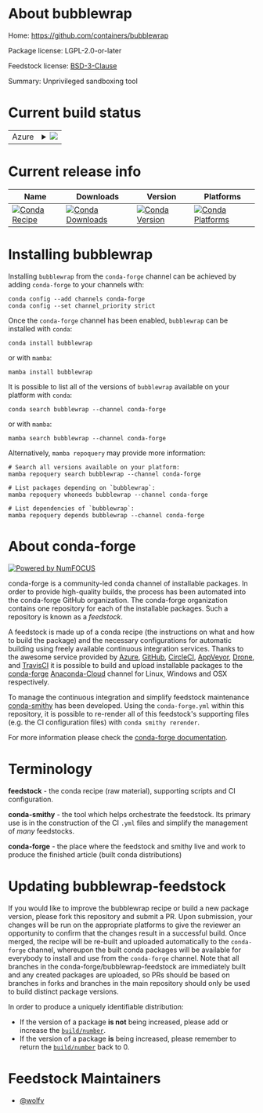 About bubblewrap
================

Home: https://github.com/containers/bubblewrap

Package license: LGPL-2.0-or-later

Feedstock license: [BSD-3-Clause](https://github.com/conda-forge/bubblewrap-feedstock/blob/main/LICENSE.txt)

Summary: Unprivileged sandboxing tool

Current build status
====================


<table>
    
  <tr>
    <td>Azure</td>
    <td>
      <details>
        <summary>
          <a href="https://dev.azure.com/conda-forge/feedstock-builds/_build/latest?definitionId=15310&branchName=main">
            <img src="https://dev.azure.com/conda-forge/feedstock-builds/_apis/build/status/bubblewrap-feedstock?branchName=main">
          </a>
        </summary>
        <table>
          <thead><tr><th>Variant</th><th>Status</th></tr></thead>
          <tbody><tr>
              <td>linux_64</td>
              <td>
                <a href="https://dev.azure.com/conda-forge/feedstock-builds/_build/latest?definitionId=15310&branchName=main">
                  <img src="https://dev.azure.com/conda-forge/feedstock-builds/_apis/build/status/bubblewrap-feedstock?branchName=main&jobName=linux&configuration=linux%20linux_64_" alt="variant">
                </a>
              </td>
            </tr><tr>
              <td>linux_aarch64</td>
              <td>
                <a href="https://dev.azure.com/conda-forge/feedstock-builds/_build/latest?definitionId=15310&branchName=main">
                  <img src="https://dev.azure.com/conda-forge/feedstock-builds/_apis/build/status/bubblewrap-feedstock?branchName=main&jobName=linux&configuration=linux%20linux_aarch64_" alt="variant">
                </a>
              </td>
            </tr><tr>
              <td>linux_ppc64le</td>
              <td>
                <a href="https://dev.azure.com/conda-forge/feedstock-builds/_build/latest?definitionId=15310&branchName=main">
                  <img src="https://dev.azure.com/conda-forge/feedstock-builds/_apis/build/status/bubblewrap-feedstock?branchName=main&jobName=linux&configuration=linux%20linux_ppc64le_" alt="variant">
                </a>
              </td>
            </tr>
          </tbody>
        </table>
      </details>
    </td>
  </tr>
</table>

Current release info
====================

| Name | Downloads | Version | Platforms |
| --- | --- | --- | --- |
| [![Conda Recipe](https://img.shields.io/badge/recipe-bubblewrap-green.svg)](https://anaconda.org/conda-forge/bubblewrap) | [![Conda Downloads](https://img.shields.io/conda/dn/conda-forge/bubblewrap.svg)](https://anaconda.org/conda-forge/bubblewrap) | [![Conda Version](https://img.shields.io/conda/vn/conda-forge/bubblewrap.svg)](https://anaconda.org/conda-forge/bubblewrap) | [![Conda Platforms](https://img.shields.io/conda/pn/conda-forge/bubblewrap.svg)](https://anaconda.org/conda-forge/bubblewrap) |

Installing bubblewrap
=====================

Installing `bubblewrap` from the `conda-forge` channel can be achieved by adding `conda-forge` to your channels with:

```
conda config --add channels conda-forge
conda config --set channel_priority strict
```

Once the `conda-forge` channel has been enabled, `bubblewrap` can be installed with `conda`:

```
conda install bubblewrap
```

or with `mamba`:

```
mamba install bubblewrap
```

It is possible to list all of the versions of `bubblewrap` available on your platform with `conda`:

```
conda search bubblewrap --channel conda-forge
```

or with `mamba`:

```
mamba search bubblewrap --channel conda-forge
```

Alternatively, `mamba repoquery` may provide more information:

```
# Search all versions available on your platform:
mamba repoquery search bubblewrap --channel conda-forge

# List packages depending on `bubblewrap`:
mamba repoquery whoneeds bubblewrap --channel conda-forge

# List dependencies of `bubblewrap`:
mamba repoquery depends bubblewrap --channel conda-forge
```


About conda-forge
=================

[![Powered by
NumFOCUS](https://img.shields.io/badge/powered%20by-NumFOCUS-orange.svg?style=flat&colorA=E1523D&colorB=007D8A)](https://numfocus.org)

conda-forge is a community-led conda channel of installable packages.
In order to provide high-quality builds, the process has been automated into the
conda-forge GitHub organization. The conda-forge organization contains one repository
for each of the installable packages. Such a repository is known as a *feedstock*.

A feedstock is made up of a conda recipe (the instructions on what and how to build
the package) and the necessary configurations for automatic building using freely
available continuous integration services. Thanks to the awesome service provided by
[Azure](https://azure.microsoft.com/en-us/services/devops/), [GitHub](https://github.com/),
[CircleCI](https://circleci.com/), [AppVeyor](https://www.appveyor.com/),
[Drone](https://cloud.drone.io/welcome), and [TravisCI](https://travis-ci.com/)
it is possible to build and upload installable packages to the
[conda-forge](https://anaconda.org/conda-forge) [Anaconda-Cloud](https://anaconda.org/)
channel for Linux, Windows and OSX respectively.

To manage the continuous integration and simplify feedstock maintenance
[conda-smithy](https://github.com/conda-forge/conda-smithy) has been developed.
Using the ``conda-forge.yml`` within this repository, it is possible to re-render all of
this feedstock's supporting files (e.g. the CI configuration files) with ``conda smithy rerender``.

For more information please check the [conda-forge documentation](https://conda-forge.org/docs/).

Terminology
===========

**feedstock** - the conda recipe (raw material), supporting scripts and CI configuration.

**conda-smithy** - the tool which helps orchestrate the feedstock.
                   Its primary use is in the construction of the CI ``.yml`` files
                   and simplify the management of *many* feedstocks.

**conda-forge** - the place where the feedstock and smithy live and work to
                  produce the finished article (built conda distributions)


Updating bubblewrap-feedstock
=============================

If you would like to improve the bubblewrap recipe or build a new
package version, please fork this repository and submit a PR. Upon submission,
your changes will be run on the appropriate platforms to give the reviewer an
opportunity to confirm that the changes result in a successful build. Once
merged, the recipe will be re-built and uploaded automatically to the
`conda-forge` channel, whereupon the built conda packages will be available for
everybody to install and use from the `conda-forge` channel.
Note that all branches in the conda-forge/bubblewrap-feedstock are
immediately built and any created packages are uploaded, so PRs should be based
on branches in forks and branches in the main repository should only be used to
build distinct package versions.

In order to produce a uniquely identifiable distribution:
 * If the version of a package **is not** being increased, please add or increase
   the [``build/number``](https://docs.conda.io/projects/conda-build/en/latest/resources/define-metadata.html#build-number-and-string).
 * If the version of a package **is** being increased, please remember to return
   the [``build/number``](https://docs.conda.io/projects/conda-build/en/latest/resources/define-metadata.html#build-number-and-string)
   back to 0.

Feedstock Maintainers
=====================

* [@wolfv](https://github.com/wolfv/)

